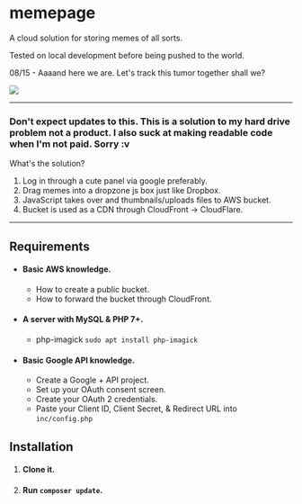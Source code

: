 # memepage

A cloud solution for storing memes of all sorts.

Tested on local development before being pushed to the world.

08/15 - Aaaand here we are.
Let's track this tumor together shall we?

![](https://i.imgur.com/Jaqpngq.png)

***

### **Don't expect updates to this. This is a solution to my hard drive problem not a product. I also suck at making readable code when I'm not paid. Sorry :v**

What's the solution?

1. Log in through a cute panel via google preferably.
1. Drag memes into a dropzone js box just like Dropbox.
1. JavaScript takes over and thumbnails/uploads files to AWS bucket.
1. Bucket is used as a CDN through CloudFront -> CloudFlare.

***

## **Requirements**

* #### Basic AWS knowledge.
    * How to create a public bucket.
    * How to forward the bucket through CloudFront.
* #### A server with MySQL & PHP 7+.
    * php-imagick ```sudo apt install php-imagick```
* #### Basic Google API knowledge.
    * Create a Google + API project.
    * Set up your OAuth consent screen.
    * Create your OAuth 2 credentials.
    * Paste your Client ID, Client Secret, & Redirect URL into ```inc/config.php```

## **Installation**

1. #### Clone it.
2. #### Run `composer update`.
